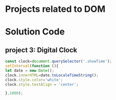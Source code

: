 # Projects related to DOM

# Solution Code

## project 3: Digital Clock


```javascript
const clock=document.querySelector('.showTime');
setInterval(function (){
let date = new Date();
clock.innerHTML=date.toLocaleTimeString();
clock.style.color='white';
clock.style.textAlign = 'center'; 

},1000);

```
